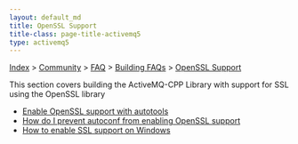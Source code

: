```yaml
---
layout: default_md
title: OpenSSL Support 
title-class: page-title-activemq5
type: activemq5
---
```


[Index](index.html) > [Community](community) > [FAQ](faq) > [Building FAQs](building-faqs) > [OpenSSL Support](openssl-support)

This section covers building the ActiveMQ-CPP Library with support for SSL using the OpenSSL library

*   [Enable OpenSSL support with autotools](enable-openssl-support-with-autotools)
*   [How do I prevent autoconf from enabling OpenSSL support](how-do-i-prevent-autoconf-from-enabling-openssl-support)
*   [How to enable SSL support on Windows](how-to-enable-ssl-support-on-windows)

